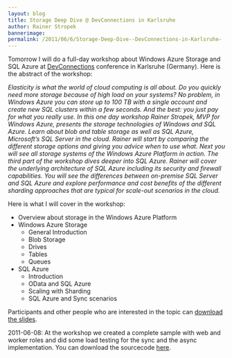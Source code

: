 ```yaml
---
layout: blog
title: Storage Deep Dive @ DevConnections in Karlsruhe 
author: Rainer Stropek
bannerimage: 
permalink: /2011/06/6/Storage-Deep-Dive--DevConnections-in-Karlsruhe-
---
```


<p xmlns="http://www.w3.org/1999/xhtml">Tomorrow I will do a full-day workshop about Windows Azure Storage and SQL Azure at <a href="http://www.devconnections.com/germany" target="__blank">DevConnections</a> conference in Karlsruhe (Germany). Here is the abstract of the workshop:</p><p xmlns="http://www.w3.org/1999/xhtml">
  <em>Elasticity is what the world of cloud computing is all about. Do you quickly need more storage because of high load on your systems? No problem, in Windows Azure you can store up to 100 TB with a single account and create new SQL clusters within a few seconds. And the best: you just pay for what you really use. In this one day workshop Rainer Stropek, MVP for Windows Azure, presents the storage technologies of Windows and SQL Azure. Learn about blob and table storage as well as SQL Azure, Microsoft’s SQL Server in the cloud. Rainer will start by comparing the different storage options and giving you advice when to use what. Next you will see all storage systems of the Windows Azure Platform in action. The third part of the workshop dives deeper into SQL Azure. Rainer will cover the underlying architecture of SQL Azure including its security and firewall capabilities. You will see the differences between on-premise SQL Server and SQL Azure and explore performance and cost benefits of the different sharding approaches that are typical for scale-out scenarios in the cloud.</em>
</p><p xmlns="http://www.w3.org/1999/xhtml">Here is what I will cover in the workshop:</p><ul xmlns="http://www.w3.org/1999/xhtml">
  <li>Overview about storage in the Windows Azure Platform</li>
  <li>Windows Azure Storage

<ul><li>General Introduction</li><li>Blob Storage</li><li>Drives</li><li>Tables</li><li>Queues</li></ul></li>
  <li>SQL Azure

<ul><li>Introduction</li><li>OData and SQL Azure</li><li>Scaling with Sharding</li><li>SQL Azure and Sync scenarios</li></ul></li>
</ul><p xmlns="http://www.w3.org/1999/xhtml">Participants and other people who are interested in the topic can <a href="{{site.baseurl}}/images/blog/2011/06/Windows and SQL Azure Storage Deep Dive.pdf" target="_blank">download the slides</a>.</p><p class="InfoBox" xmlns="http://www.w3.org/1999/xhtml">2011-06-08: At the workshop we created a complete sample with web and worker roles and did some load testing for the sync and the async implementation. You can download the sourcecode <a href="{{site.baseurl}}/images/blog/2011/06/Tickets.zip" target="_blank">here</a>.</p>